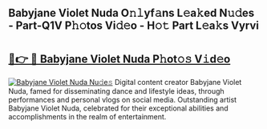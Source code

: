 ## Babyjane Violet Nuda O𝚗𝚕yf𝚊ns L𝚎a𝚔ed N𝚞𝚍es - Part-Q1V P𝚑𝚘tos Vi𝚍𝚎o - H𝚘𝚝 Part L𝚎a𝚔s Vyrvi

# <h2><a href="http://kf6io3l.oniu.top/?m=Babyjane+Violet+Nuda">🔗👉 🔴 Babyjane Violet Nuda P𝚑ot𝚘𝚜 V𝚒d𝚎o</a></h2>

[![Babyjane Violet Nuda Nu𝚍e𝚜](https://i.imgur.com/0qMVB7G.gif)](http://kf6io3l.oniu.top/?m=Babyjane+Violet+Nuda)
Digital content creator Babyjane Violet Nuda, famed for disseminating dance and lifestyle ideas, through performances and personal vlogs on social media. Outstanding artist Babyjane Violet Nuda, celebrated for their exceptional abilities and accomplishments in the realm of entertainment.  

